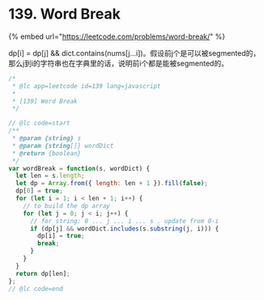 # 139. Word Break

{% embed url="https://leetcode.com/problems/word-break/" %}

dp\[i\] = dp\[j\] && dict.contains\(nums\[j...i\]\)。假设前j个是可以被segmented的，那么j到i的字符串也在字典里的话，说明前i个都是能被segmented的。

```javascript
/*
 * @lc app=leetcode id=139 lang=javascript
 *
 * [139] Word Break
 */

// @lc code=start
/**
 * @param {string} s
 * @param {string[]} wordDict
 * @return {boolean}
 */
var wordBreak = function(s, wordDict) {
  let len = s.length;
  let dp = Array.from({ length: len + 1 }).fill(false);
  dp[0] = true;
  for (let i = 1; i < len + 1; i++) {
    // to build the dp array
    for (let j = 0; j < i; j++) {
      // for string: 0 ... j ... i ... s . update from 0-i
      if (dp[j] && wordDict.includes(s.substring(j, i))) {
        dp[i] = true;
        break;
      }
    }
  }
  return dp[len];
};
// @lc code=end

```

